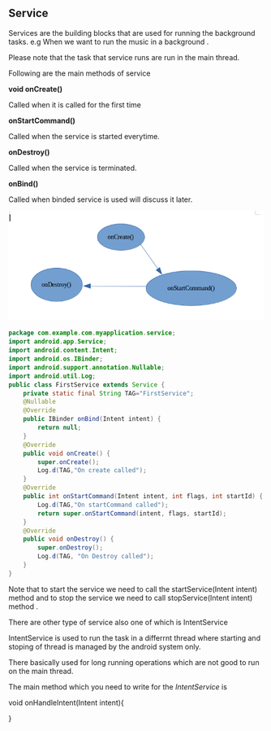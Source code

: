 Service
------

Services are the building blocks that are used for running the background tasks.
e.g When we want to run the music in a background .

Please note that the task that service runs are run in the main thread.

Following are the main methods of service

**void onCreate()**  

Called when it is called for the first time

**onStartCommand()**

Called when the service is started everytime.

**onDestroy()**

Called when the service is terminated.

**onBind()**

Called when binded service is used will discuss it later.


![Alt text](./service_life_cycle.png)


```java
package com.example.com.myapplication.service;
import android.app.Service;
import android.content.Intent;
import android.os.IBinder;
import android.support.annotation.Nullable;
import android.util.Log;
public class FirstService extends Service {
    private static final String TAG="FirstService";
    @Nullable
    @Override
    public IBinder onBind(Intent intent) {
        return null;
    }
    @Override
    public void onCreate() {
        super.onCreate();
        Log.d(TAG,"On create called");
    }
    @Override
    public int onStartCommand(Intent intent, int flags, int startId) {
        Log.d(TAG,"On startCommand called");
        return super.onStartCommand(intent, flags, startId);
    }
    @Override
    public void onDestroy() {
        super.onDestroy();
        Log.d(TAG, "On Destroy called");
    }
}
```

Note that to start the service we need to call the startService(Intent intent) method and to stop the service we need to call stopService(Intent intent) method .


There are other type of service also one of which is IntentService

IntentService is used to run the task in a differrnt thread where starting and stoping of thread is managed by the android system only.

There basically used for long running operations which are not good to run on the main thread.

The main method which you need to write for the *IntentService* is

void onHandleIntent(Intent intent){

}
